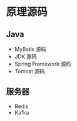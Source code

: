 #   原理源码


##  Java
-   MyBatis 源码
-   JDK 源码
-   Spring Framework 源码
-   Tomcat 源码


##  服务器
-   Redis
-   Kafka